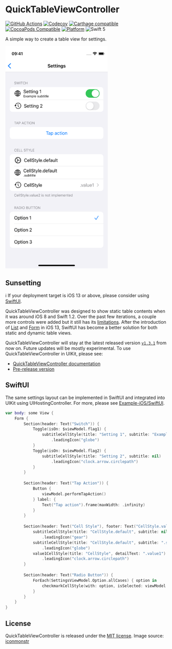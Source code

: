 # QuickTableViewController

[![GitHub Actions](https://github.com/bcylin/QuickTableViewController/workflows/CI/badge.svg)](https://github.com/bcylin/QuickTableViewController/actions)
[![Codecov](https://img.shields.io/codecov/c/github/bcylin/QuickTableViewController)](https://codecov.io/gh/bcylin/QuickTableViewController)
[![Carthage compatible](https://img.shields.io/badge/carthage-compatible-green.svg)](https://github.com/Carthage/Carthage)
[![CocoaPods Compatible](https://img.shields.io/cocoapods/v/QuickTableViewController.svg)](https://cocoapods.org/pods/QuickTableViewController)
[![Platform](https://img.shields.io/cocoapods/p/QuickTableViewController?label=docs)](https://bcylin.github.io/QuickTableViewController)
![Swift 5](https://img.shields.io/badge/Swift-5-orange.svg)

A simple way to create a table view for settings.

<img src="https://raw.githubusercontent.com/bcylin/QuickTableViewController/develop/Documentation/Screenshot.png" width="320"></img>

## Sunsetting

ℹ️ If your deployment target is iOS 13 or above, please consider using [SwiftUI](#SwiftUI).

QuickTableViewController was designed to show static table contents when it was around iOS 8 and Swift 1.2. Over the past few iterations, a couple more controls were added but it still has its [limitations](https://github.com/bcylin/QuickTableViewController/tree/develop/Documentation/README.md#limitations). After the introduction of [List](https://developer.apple.com/documentation/swiftui/list) and [Form](https://developer.apple.com/documentation/swiftui/form) in iOS 13, SwiftUI has become a better solution for both static and dynamic table views.

QuickTableViewController will stay at the latest released version [`v1.3.1`](https://github.com/bcylin/QuickTableViewController/tree/v1.3.1) from now on. Future updates will be mostly experimental. To use QuickTableViewController in UIKit, please see:

- [QuickTableViewController documentation](https://bcylin.github.io/QuickTableViewController)
- [Pre-release version](https://github.com/bcylin/QuickTableViewController/tree/develop/Documentation)

## SwiftUI

The same settings layout can be implemented in SwiftUI and integrated into UIKit using UIHostingController. For more, please see [Example-iOS/SwiftUI](https://github.com/bcylin/QuickTableViewController/tree/develop/Example-iOS/SwiftUI).

```swift
var body: some View {
    Form {
        Section(header: Text("Switch")) {
            Toggle(isOn: $viewModel.flag1) {
                subtitleCellStyle(title: "Setting 1", subtitle: "Example subtitle")
                    .leadingIcon("globe")
            }
            Toggle(isOn: $viewModel.flag2) {
                subtitleCellStyle(title: "Setting 2", subtitle: nil)
                    .leadingIcon("clock.arrow.circlepath")
            }
        }

        Section(header: Text("Tap Action")) {
            Button {
                viewModel.performTapAction()
            } label: {
                Text("Tap action").frame(maxWidth: .infinity)
            }
        }

        Section(header: Text("Cell Style"), footer: Text("CellStyle.value2 is not implemented")) {
            subtitleCellStyle(title: "CellStyle.default", subtitle: nil)
                .leadingIcon("gear")
            subtitleCellStyle(title: "CellStyle.default", subtitle: ".subtitle")
                .leadingIcon("globe")
            value1CellStyle(title: "CellStyle", detailText: ".value1")
                .leadingIcon("clock.arrow.circlepath")
        }

        Section(header: Text("Radio Button")) {
            ForEach(SettingsViewModel.Option.allCases) { option in
                checkmarkCellStyle(with: option, isSelected: viewModel.isOptionSelected(option))
            }
        }
    }
}
```
## License

QuickTableViewController is released under the [MIT license](https://github.com/bcylin/QuickTableViewController/tree/master/LICENSE). Image source: [iconmonstr](https://iconmonstr.com/license)
